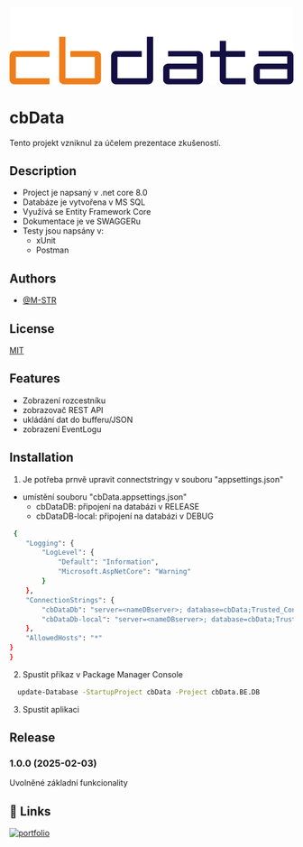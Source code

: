 
![logo](logo_cbdata_cmyk_invert.png)
# cbData

Tento projekt vzniknul za účelem prezentace zkušeností.

## Description

- Project je napsaný v .net core 8.0
- Databáze je vytvořena v MS SQL
- Využívá se Entity Framework Core
- Dokumentace je ve SWAGGERu
- Testy jsou napsány v:
    - xUnit
	- Postman

## Authors

- [@M-STR](https://github.com/M-STR15)


## License

[MIT](https://choosealicense.com/licenses/mit/)


## Features

- Zobrazení rozcestníku
- zobrazovač REST API
- ukládání dat do bufferu/JSON
- zobrazení EventLogu


## Installation
1. Je potřeba prnvě upravit connectstringy v souboru "appsettings.json"

- umístění souboru "cbData.appsettings.json"
    - cbDataDB: připojení na databázi v RELEASE
    - cbDataDB-local: připojení na databázi v DEBUG

```bash
 {
	"Logging": {
		"LogLevel": {
			"Default": "Information",
			"Microsoft.AspNetCore": "Warning"
		}
	},
	"ConnectionStrings": {
		"cbDataDb": "server=<nameDBserver>; database=cbData;Trusted_Connection=True;TrustServerCertificate=True;",
		"cbDataDb-local": "server=<nameDBserver>; database=cbData;Trusted_Connection=True;TrustServerCertificate=True;"
	},
	"AllowedHosts": "*"
}
}
```

2. Spustit příkaz v Package Manager Console

```bash
  update-Database -StartupProject cbData -Project cbData.BE.DB
```


3. Spustit aplikaci


    
## Release

### 1.0.0   (2025-02-03)

Uvolněné základní funkcionality

## 🔗 Links
[![portfolio](https://img.shields.io/badge/GitHub-100000?style=for-the-badge&logo=github&logoColor=white)](https://github.com/M-STR15/Shutdown-PC/)

